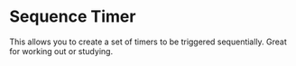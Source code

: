 # Sequence Timer

This allows you to create a set of timers to be triggered sequentially. Great for working out or studying.